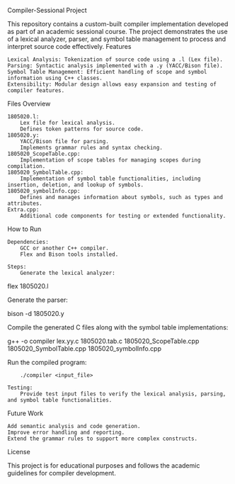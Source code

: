Compiler-Sessional Project

This repository contains a custom-built compiler implementation developed as part of an academic sessional course. The project demonstrates the use of a lexical analyzer, parser, and symbol table management to process and interpret source code effectively.
Features

    Lexical Analysis: Tokenization of source code using a .l (Lex file).
    Parsing: Syntactic analysis implemented with a .y (YACC/Bison file).
    Symbol Table Management: Efficient handling of scope and symbol information using C++ classes.
    Extensibility: Modular design allows easy expansion and testing of compiler features.

Files Overview

    1805020.l:
        Lex file for lexical analysis.
        Defines token patterns for source code.
    1805020.y:
        YACC/Bison file for parsing.
        Implements grammar rules and syntax checking.
    1805020_ScopeTable.cpp:
        Implementation of scope tables for managing scopes during compilation.
    1805020_SymbolTable.cpp:
        Implementation of symbol table functionalities, including insertion, deletion, and lookup of symbols.
    1805020_symbolInfo.cpp:
        Defines and manages information about symbols, such as types and attributes.
    Extra.cpp:
        Additional code components for testing or extended functionality.

How to Run

    Dependencies:
        GCC or another C++ compiler.
        Flex and Bison tools installed.

    Steps:
        Generate the lexical analyzer:

flex 1805020.l

Generate the parser:

bison -d 1805020.y

Compile the generated C files along with the symbol table implementations:

g++ -o compiler lex.yy.c 1805020.tab.c 1805020_ScopeTable.cpp 1805020_SymbolTable.cpp 1805020_symbolInfo.cpp

Run the compiled program:

        ./compiler <input_file>

    Testing:
        Provide test input files to verify the lexical analysis, parsing, and symbol table functionalities.

Future Work

    Add semantic analysis and code generation.
    Improve error handling and reporting.
    Extend the grammar rules to support more complex constructs.

License

This project is for educational purposes and follows the academic guidelines for compiler development.
